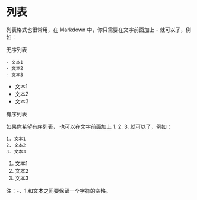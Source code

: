# 列表

列表格式也很常用，在 Markdown 中，你只需要在文字前面加上 - 就可以了，例如：

无序列表
~~~
- 文本1
- 文本2
- 文本3
~~~

- 文本1
- 文本2
- 文本3

有序列表

如果你希望有序列表，
也可以在文字前面加上 1. 2. 3. 就可以了，例如：
~~~
1. 文本1
2. 文本2
3. 文本3
~~~
1. 文本1
2. 文本2
3. 文本3

注：-、1.和文本之间要保留一个字符的空格。